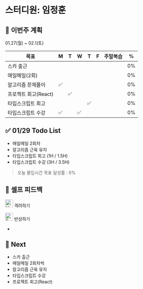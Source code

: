 # 스터디원: 임정훈

## 🚀 이번주 계획

01.27(월) ~ 02.1(토)

| 목표                 | M   | T   | W   | T   | F   | 주말복습 | %   |
| -------------------- | --- | --- | --- | --- | --- | -------- | --- |
| 스카 출근            |     |     |     |     |     |          | 0%  |
| 매일메일(2회)        |     |     |     |     |     |          | 0%  |
| 알고리즘 문제풀이    | ✅  |     |     |     |     |          | 0%  |
| 프로젝트 회고(React) |     | ✅  |     |     |     |          | 0%  |
| 타입스크립트 회고    |     |     |     | ✅  |     |          | 0%  |
| 타입스크립트 수강    | ✅  |     | ✅  |     |     |          | 0%  |

## ✅ 01/29 Todo List

- 매일메일 2회차
- 알고리즘 근육 유지
- 타입스크립트 회고 (1H / 1.5H)
- 타입스크립트 수강 (3H / 3.5H)

> 오늘 몰입시간
> 목표 달성률 : 0%

## 🎉 셀프 피드백

<img src="https://raw.githubusercontent.com/Tarikul-Islam-Anik/Animated-Fluent-Emojis/master/Emojis/Smilies/Hugging%20Face.png" alt="Hugging Face" width="25" height="25"> 격려하기</img>

>

<img src="https://raw.githubusercontent.com/Tarikul-Islam-Anik/Animated-Fluent-Emojis/master/Emojis/Smilies/Face%20with%20Monocle.png" alt="Face with Monocle" width="25" height="25"> 반성하기</img>

-

## 🌱 Next

- 스카 출근
- 매일메일 2회차씩
- 알고리즘 근육 유지
- 타입스크립트 수강
- 프로젝트 회고(React)
